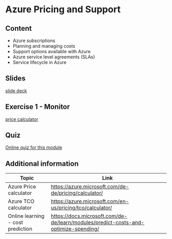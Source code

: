 # Azure Pricing and Support

## Content

- Azure subscriptions
- Planning and managing costs
- Support options available with Azure
- Azure service level agreements (SLAs)
- Service lifecycle in Azure

## Slides

[slide deck](4_azure-pricing-support.pptx)

## Exercise 1 - Monitor

[price calculator](https://docs.microsoft.com/de-de/learn/modules/predict-costs-and-optimize-spending/2-estimate-costs-with-the-azure-pricing-calculator)

## Quiz

[Online quiz for this module](https://forms.office.com/Pages/ResponsePage.aspx?id=v4j5cvGGr0GRqy180BHbR3jbLunQYZ9MtHvpDOQLlT1UQ0VKTjFHV1EyRUtIQVBHOTc3WUdTSTVPNy4u)

## Additional information

|Topic|Link|
|-----|----|
|Azure Price calculator|<https://azure.microsoft.com/de-de/pricing/calculator/>|
|Azure TCO calculator|<https://azure.microsoft.com/en-us/pricing/tco/calculator/>|
|Online learning - cost prediction|<https://docs.microsoft.com/de-de/learn/modules/predict-costs-and-optimize-spending/>|
